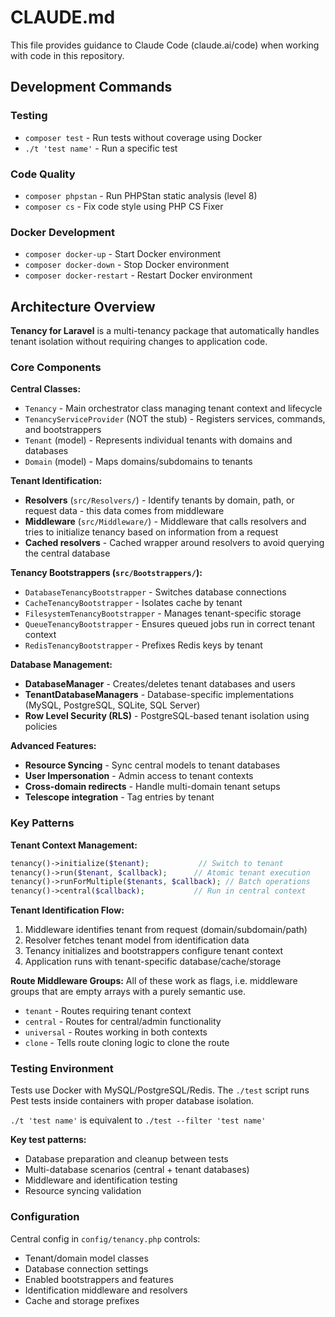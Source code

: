 # CLAUDE.md

This file provides guidance to Claude Code (claude.ai/code) when working with code in this repository.

## Development Commands

### Testing
- `composer test` - Run tests without coverage using Docker
- `./t 'test name'` - Run a specific test

### Code Quality
- `composer phpstan` - Run PHPStan static analysis (level 8)
- `composer cs` - Fix code style using PHP CS Fixer

### Docker Development
- `composer docker-up` - Start Docker environment
- `composer docker-down` - Stop Docker environment
- `composer docker-restart` - Restart Docker environment

## Architecture Overview

**Tenancy for Laravel** is a multi-tenancy package that automatically handles tenant isolation without requiring changes to application code.

### Core Components

**Central Classes:**
- `Tenancy` - Main orchestrator class managing tenant context and lifecycle
- `TenancyServiceProvider` (NOT the stub) - Registers services, commands, and bootstrappers
- `Tenant` (model) - Represents individual tenants with domains and databases
- `Domain` (model) - Maps domains/subdomains to tenants

**Tenant Identification:**
- **Resolvers** (`src/Resolvers/`) - Identify tenants by domain, path, or request data - this data comes from middleware
- **Middleware** (`src/Middleware/`) - Middleware that calls resolvers and tries to initialize tenancy based on information from a request
- **Cached resolvers** - Cached wrapper around resolvers to avoid querying the central database

**Tenancy Bootstrappers (`src/Bootstrappers/`):**
- `DatabaseTenancyBootstrapper` - Switches database connections
- `CacheTenancyBootstrapper` - Isolates cache by tenant
- `FilesystemTenancyBootstrapper` - Manages tenant-specific storage
- `QueueTenancyBootstrapper` - Ensures queued jobs run in correct tenant context
- `RedisTenancyBootstrapper` - Prefixes Redis keys by tenant

**Database Management:**
- **DatabaseManager** - Creates/deletes tenant databases and users
- **TenantDatabaseManagers** - Database-specific implementations (MySQL, PostgreSQL, SQLite, SQL Server)
- **Row Level Security (RLS)** - PostgreSQL-based tenant isolation using policies

**Advanced Features:**
- **Resource Syncing** - Sync central models to tenant databases
- **User Impersonation** - Admin access to tenant contexts
- **Cross-domain redirects** - Handle multi-domain tenant setups
- **Telescope integration** - Tag entries by tenant

### Key Patterns

**Tenant Context Management:**
```php
tenancy()->initialize($tenant);           // Switch to tenant
tenancy()->run($tenant, $callback);      // Atomic tenant execution
tenancy()->runForMultiple($tenants, $callback); // Batch operations
tenancy()->central($callback);           // Run in central context
```

**Tenant Identification Flow:**
1. Middleware identifies tenant from request (domain/subdomain/path)
2. Resolver fetches tenant model from identification data
3. Tenancy initializes and bootstrappers configure tenant context
4. Application runs with tenant-specific database/cache/storage

**Route Middleware Groups:**
All of these work as flags, i.e. middleware groups that are empty arrays with a purely semantic use.
- `tenant` - Routes requiring tenant context
- `central` - Routes for central/admin functionality
- `universal` - Routes working in both contexts
- `clone` - Tells route cloning logic to clone the route

### Testing Environment

Tests use Docker with MySQL/PostgreSQL/Redis. The `./test` script runs Pest tests inside containers with proper database isolation.

`./t 'test name'` is equivalent to `./test --filter 'test name'`

**Key test patterns:**
- Database preparation and cleanup between tests
- Multi-database scenarios (central + tenant databases)
- Middleware and identification testing
- Resource syncing validation

### Configuration

Central config in `config/tenancy.php` controls:
- Tenant/domain model classes
- Database connection settings
- Enabled bootstrappers and features
- Identification middleware and resolvers
- Cache and storage prefixes
